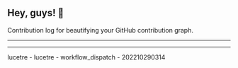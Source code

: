## Hey, guys! 👋

Contribution log for beautifying your GitHub contribution graph.

---



---

lucetre - lucetre - workflow_dispatch - 202210290314